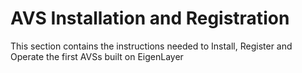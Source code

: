 # AVS Installation and Registration

This section contains the instructions needed to Install, Register and Operate the first AVSs built on EigenLayer
